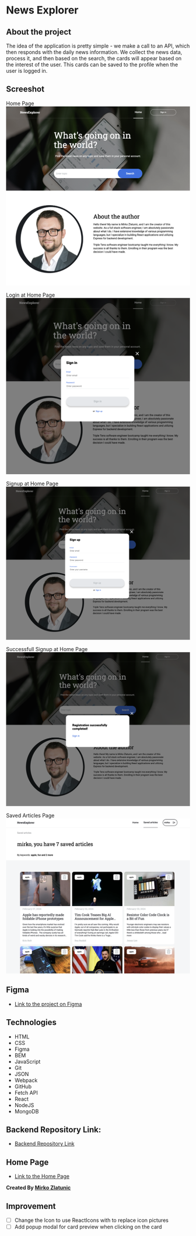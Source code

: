 # News Explorer

## About the project

The idea of the application is pretty simple - we make a call to an API, which then responds with the daily news information. We collect the news data, process it, and then based on the search, the cards will appear based on the interest of the user. This cards can be saved to the profile when the user is logged in.

## Screeshot

Home Page
![News Explorer Home Page](./src/Images/home-page.png "Home Page")

Login at Home Page
![Login](./src/Images/sign-in.png "Login")

Signup at Home Page
![Signup](./src/Images/sign-up.png "Signup")

Successfull Signup at Home Page
![Successfull Signup](./src/Images/successful-signup.png "Successfull Signup")

Saved Articles Page
![Saved Articles Page](./src/Images/saved-articles.png "Saved Articles Page")

## Figma

- [Link to the project on Figma](https://www.figma.com/file/z1bxDn7eBEDlsDhnZ9dtin/Your-Final-Project?type=design&node-id=0-1&mode=design&t=NSYlTl6dktigzXdM-0)

## Technologies

- HTML
- CSS
- Figma
- BEM
- JavaScript
- Git
- JSON
- Webpack
- GitHub
- Fetch API
- React
- NodeJS
- MongoDB

## Backend Repository Link:

- [Backend Repository Link](https://github.com/mirkozlatunic/news-explorer-backend)

## Home Page

- [Link to the Home Page](https://www.news-explorer.jumpingcrab.com)

**Created By [Mirko Zlatunic](https://github.com/mirkozlatunic)**

## Improvement
- [ ] Change the Icon to use ReactIcons with to replace icon pictures
- [ ] Add popup modal for card preview when clicking on the card
